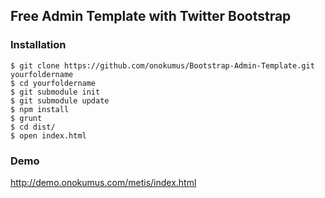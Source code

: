 Free Admin Template with Twitter Bootstrap
------------------------------------------

### Installation

    $ git clone https://github.com/onokumus/Bootstrap-Admin-Template.git yourfoldername
    $ cd yourfoldername
    $ git submodule init
    $ git submodule update
    $ npm install
    $ grunt
    $ cd dist/
    $ open index.html

### Demo

http://demo.onokumus.com/metis/index.html
